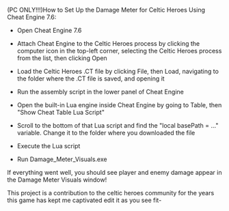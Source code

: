 (PC ONLY!!!)How to Set Up the Damage Meter for Celtic Heroes Using Cheat Engine 7.6:

- Open Cheat Engine 7.6

- Attach Cheat Engine to the Celtic Heroes process by clicking the computer icon in the top-left corner, selecting the Celtic Heroes process from the list, then clicking Open

- Load the Celtic Heroes .CT file by clicking File, then Load, navigating to the folder where the .CT file is saved, and opening it

- Run the assembly script in the lower panel of Cheat Engine

- Open the built-in Lua engine inside Cheat Engine by going to Table, then "Show Cheat Table Lua Script"

- Scroll to the bottom of that Lua script and find the "local basePath = ..." variable. Change it to the folder where you downloaded the file

- Execute the Lua script

- Run Damage_Meter_Visuals.exe

If everything went well, you should see player and enemy damage appear in the Damage Meter Visuals window!


This project is a contribution to the celtic heroes community for the years this game has kept me captivated edit it as you see fit-

